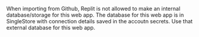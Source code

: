 When importing from Github, Replit is not allowed to make an internal database/storage for this web app. The database for this web app is in SingleStore with connection details saved in the accoutn secrets. Use that external database for this web app.
